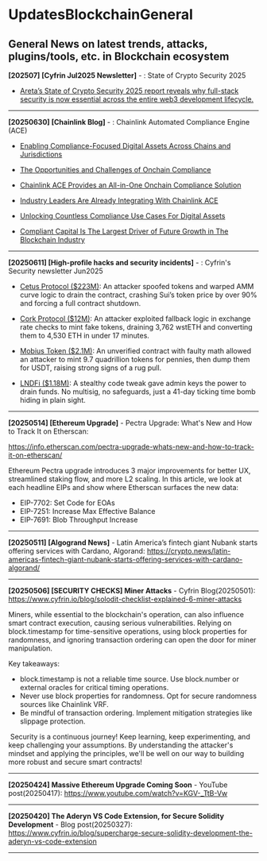 # UpdatesBlockchainGeneral
General News on latest trends, attacks, plugins/tools, etc. in Blockchain ecosystem
------------------------------------------------------------------------------------------------------------

**[202507] [Cyfrin Jul2025 Newsletter]** - : State of Crypto Security 2025

- [Areta’s State of Crypto Security 2025 report reveals why full-stack security is now essential across the entire web3 development lifecycle.](https://research.areta.io/state-of-crypto-security-2025)

------------------------------------------------------------------------------------------------------------
**[20250630] [Chainlink Blog]** - : Chainlink Automated Compliance Engine (ACE)

- [Enabling Compliance-Focused Digital Assets Across Chains and Jurisdictions](https://blog.chain.link/automated-compliance-engine/#post-title)
  
- [The Opportunities and Challenges of Onchain Compliance](https://blog.chain.link/automated-compliance-engine/#the_opportunities_and_challenges_of_onchain_compliance)

- [Chainlink ACE Provides an All-in-One Onchain Compliance Solution](https://blog.chain.link/automated-compliance-engine/#chainlink_ace_provides_an_all-in-one_onchain_compliance_solution)

- [Industry Leaders Are Already Integrating With Chainlink ACE](https://blog.chain.link/automated-compliance-engine/#industry_leaders_are_already_integrating_with_chainlink_ace)

- [Unlocking Countless Compliance Use Cases For Digital Assets](https://blog.chain.link/automated-compliance-engine/#unlocking_countless_compliance_use_cases_for_digital_assets)

- [Compliant Capital Is The Largest Driver of Future Growth in The Blockchain Industry](https://blog.chain.link/automated-compliance-engine/#compliant_capital_is_the_largest_driver_of_future_growth_in_the_blockchain_industry)

------------------------------------------------------------------------------------------------------------

**[20250611] [High-profile hacks and security incidents]** - : Cyfrin's Security newsletter Jun2025

- [Cetus Protocol ($223M)](https://www.merklescience.com/blog/hack-track-how-a-shared-library-bug-triggered-the-223m-cetus-hack): An attacker spoofed tokens and warped AMM curve logic to drain the contract, crashing Sui’s token price by over 90% and forcing a full contract shutdown.

- [Cork Protocol ($12M)](https://deepnewz.com/blockchains/cork-protocol-exploited-3762-wsteth-12m-converted-to-4530-eth-security-firms-78aa53a3): An attacker exploited fallback logic in exchange rate checks to mint fake tokens, draining 3,762 wstETH and converting them to 4,530 ETH in under 17 minutes.

- ‍[Mobius Token ($2.1M)](https://quillaudits.medium.com/mobius-token-exploit-breakdown-2-1m-lost-due-to-poor-logic-4c5ea5febdec): An unverified contract with faulty math allowed an attacker to mint 9.7 quadrillion tokens for pennies, then dump them for USDT, raising strong signs of a rug pull.

- [LNDFi ($1.18M)](https://rekt.news/LNDFi-rekt): A stealthy code tweak gave admin keys the power to drain funds. No multisig, no safeguards, just a 41-day ticking time bomb hiding in plain sight.

------------------------------------------------------------------------------------------------------------

**[20250514] [Ethereum Upgrade]** - Pectra Upgrade: What's New and How to Track It on Etherscan:

https://info.etherscan.com/pectra-upgrade-whats-new-and-how-to-track-it-on-etherscan/ 

Ethereum Pectra upgrade introduces 3 major improvements for better UX, streamlined staking flow, and more L2 scaling. In this article, we look at each headline EIPs and show where Etherscan surfaces the new data:
  - EIP-7702: Set Code for EOAs
  - EIP-7251: Increase Max Effective Balance
  - EIP-7691: Blob Throughput Increase

------------------------------------------------------------------------------------------------------------
**[20250511] [Algogrand News]** - Latin America’s fintech giant Nubank starts offering services with Cardano, Algorand: https://crypto.news/latin-americas-fintech-giant-nubank-starts-offering-services-with-cardano-algorand/ 

------------------------------------------------------------------------------------------------------------
**[20250506] [SECURITY CHECKS]  Miner Attacks** - Cyfrin Blog(20250501): https://www.cyfrin.io/blog/solodit-checklist-explained-6-miner-attacks

Miners, while essential to the blockchain's operation, can also influence smart contract execution, causing serious vulnerabilities. Relying on block.timestamp for time-sensitive operations, using block properties for randomness, and ignoring transaction ordering can open the door for miner manipulation.

‍Key takeaways:
- block.timestamp is not a reliable time source. Use block.number or external oracles for critical timing operations.
‍
- Never use block properties for randomness. Opt for secure randomness sources like Chainlink VRF.
‍
- Be mindful of transaction ordering. Implement mitigation strategies like slippage protection.

‍
Security is a continuous journey! Keep learning, keep experimenting, and keep challenging your assumptions. By understanding the attacker's mindset and applying the principles, we'll be well on our way to building more robust and secure smart contracts!

------------------------------------------------------------------------------------------------------------
**[20250424] Massive Ethereum Upgrade Coming Soon** - YouTube post(20250417): https://www.youtube.com/watch?v=KGV-_TtB-Vw

------------------------------------------------------------------------------------------------------------
**[20250420] The Aderyn VS Code Extension, for Secure Solidity Development** - Blog post(20250327): https://www.cyfrin.io/blog/supercharge-secure-solidity-development-the-aderyn-vs-code-extension

------------------------------------------------------------------------------------------------------------
